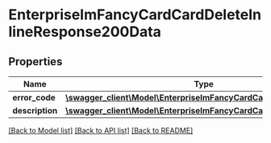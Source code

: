# EnterpriseImFancyCardCardDeleteInlineResponse200Data

## Properties
Name | Type | Description | Notes
------------ | ------------- | ------------- | -------------
**error_code** | [**\swagger_client\Model\EnterpriseImFancyCardCardDeleteErrorCode**](EnterpriseImFancyCardCardDeleteErrorCode.md) |  | 
**description** | [**\swagger_client\Model\EnterpriseImFancyCardCardDeleteDescription**](EnterpriseImFancyCardCardDeleteDescription.md) |  | 

[[Back to Model list]](../README.md#documentation-for-models) [[Back to API list]](../README.md#documentation-for-api-endpoints) [[Back to README]](../README.md)

